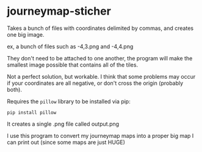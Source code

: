# journeymap-sticher

Takes a bunch of files with coordinates delimited by commas, and creates one big image.

ex, a bunch of files such as -4,3.png and -4,4.png

They don't need to be attached to one another, the program will make the smallest image possible that contains all of the tiles.

Not a perfect solution, but workable. I think that some problems may occur if your coordinates are all negative, or don't cross the origin (probably both).

Requires the `pillow` library to be installed via pip:

```pip install pillow```

It creates a single .png file called output.png

I use this program to convert my journeymap maps into a proper big map I can print out (since some maps are just HUGE)
